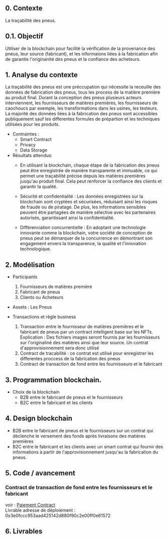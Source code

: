 ## 0. Contexte 
La traçabilité des pneus.
## 0.1. Objectif
Utiliser de la blockchain pour facilité la vérification de la provenance des pneus, leur source (fabricant), et les informaions liées à la fabrication afin de garantie l'originanité des pneus et la confiance des acheteurs.
## 1. Analyse du contexte 
La traçabilité des pneus est une préccupation qui nécessite la receuille des données de fabrication des pneus, tous les process de la matière première au produit final.
Durant la conception des pneus plusieurs acteurs interviennent, les fournisseurs de matières premières, les fournisseurs de caochoucs par exemple, les transformations dans les usines, les testeurs. La majorité des données liées à la fabrication des pneus sont accessibles publiquement sauf les differentes formules de prépartion et les techniques utilisées pour les produits. 

* Contraintes :
  - Smart Contract
  - Privacy
  - Data Storage
* Résultats attendus:
  - En utilisant la blockchain, chaque étape de la fabrication des pneus peut être enregistrée de manière transparente et immuable, ce qui permet une traçabilité précise depuis les matières premières jusqu'au produit final. Cela peut renforcer la confiance des clients et garantir la qualité.

  - Sécurité et confidentialité : Les données enregistrées sur la blockchain sont cryptées et sécurisées, réduisant ainsi les risques de fraude ou de piratage. De plus, les informations sensibles peuvent être partagées de manière sélective avec les partenaires autorisés, garantissant ainsi la confidentialité.

  - Différenciation concurrentielle : En adoptant une technologie innovante comme la blockchain, votre société de conception de pneus peut se démarquer de la concurrence en démontrant son engagement envers la transparence, la qualité et l'innovation technologique.

## 2. Modélisation
- Participants
   1. Fournisseurs de matières première
   2. Fabricant de pneus
   3. Clients ou Acheteurs
- Assets : Les Pneus
  
- Transactions et règle business
  1. Transaction entre le fournisseur de matières premières et le fabricant de pneus par un contract intelligent base sur les NFTs. <br/>
      Explication : Des fichiers images seront fournis par les fournisseurs sur l'originaliné des matières ainsi que leur source. Un contrat d'approvisionnement sera donc utilisé
  2. Contract de tracabilité : ce contrat est utilisé pour enregistrer les differentes proccess de la fabrication des pneus
  3. Contract de transaction de fond entre les fournisseurs et le fabricant

## 3. Programmation blockchain.
* Choix de la blockchain
    - B2B entre le fabricant de pneus et le fournisseurs
    - B2C entre le fabricant et les clients
        
## 4. Design blockchain 
- B2B entre le fabricant de pneus et le fournisseurs sur un contrat qui déclenche le versement des fonds après livraisons des matières premières
- B2C entre le fabricant et les clients avec un smart contrat qui fournir des informations à partir de l'approvisionnement jusqu'au la fabrication du pneus.

## 5. Code / avancement
### Contract de transaction de fond entre les fournisseurs et le fabricant
voir : <a href="https://github.com/Affog7/posmeReact/blob/master/TranslationContract.sol"> Paiement Contract</a> <br/>
Livrable adresse de déploiement :  0x3e0fccc953aad425142d880f90c2e00ff0e61572

## 6. Livrables
